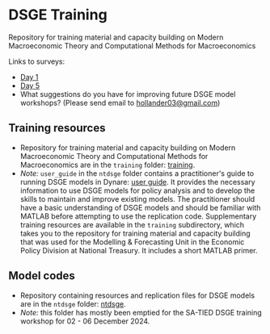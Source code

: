 # DSGE Training
 Repository for training material and capacity building on Modern Macroeconomic Theory and Computational Methods for Macroeconomics

 Links to surveys: 
 - [Day 1](https://www.surveymonkey.com/r/8H68ZYV)
 - [Day 5](https://www.surveymonkey.com/r/6SH5JHP)
 - What suggestions do you have for improving future DSGE model workshops? (Please send email to hollander03@gmail.com)

## Training resources
- Repository for training material and capacity building on Modern Macroeconomic Theory and Computational Methods for Macroeconomics are in the `training` folder: [training](https://github.com/hollander03/dsge-training/tree/main/training).
- *Note:* `user_guide` in the `ntdsge` folder contains a practitioner's guide to running DSGE models in Dynare: [user guide](https://github.com/hollander03/dsge-training/tree/main/ntdsge/0.user_guide). It provides the necessary information to use DSGE models for policy analysis and to develop the skills to maintain and improve existing models. The practitioner should have a basic understanding of DSGE models and should be familiar with MATLAB before attempting to use the replication code. Supplementary training resources are available in the `training` subdirectory, which takes you to the repository for training material and capacity building that was used for the Modelling & Forecasting Unit in the Economic Policy Division at National Treasury. It includes a short MATLAB primer.

## Model codes
- Repository containing resources and replication files for DSGE models are in the `ntdsge` folder: [ntdsge](https://github.com/hollander03/dsge-training/tree/main/ntdsge).
- *Note:* this folder has mostly been emptied for the SA-TIED DSGE training workshop for 02 - 06 December 2024.
